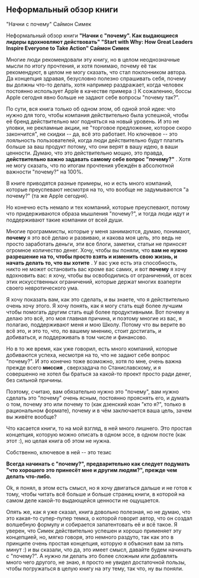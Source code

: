 ## Неформальный обзор книги

"Начни с почему"
Саймон Симек

Неформальный обзор книги
**"Начни с "почему". Как выдающиеся лидеры вдохновляют действовать"
"Start with Why: How Great Leaders Inspire Everyone to Take Action"
Саймон Симек**

Многие люди рекомендовали эту книгу, но в целом неоднозначные мысли по итогу прочтения, и хотя понимаю, почему её так рекомендуют, в целом не могу сказать, что стал поклонником автора. Да концепция здравая, безусловно полезно спрашивать себя, почему вы должны что-то делать, хотя например раздражает, когда человек постоянно использует Apple в качестве примера :) К сожалению, боссы Apple сегодня явно больше не задают себе вопросы "почему так?".

По сути, вся книга только об одном этом, об одной этой идее: что нужно для того, чтобы компания действительно была успешной, чтобы её бренд действительно мог подняться на новый уровень. И это не уловки, не рекламные акции, не "торговое предложение, которое скоро закончится", не скидки -- да, всё это работает. Но ключевое -- это лояльность пользователей, когда люди действительно будут платить больше за ваш продукт потому, что они верят в вашу идею, в ваши ценности.
Думаю, что это действительно мощно, это правда,  **действительно важно задавать самому себе вопрос "почему?"** . Хотя не могу сказать, что по итогам прочтения убеждён в абсолютной важности "почему?" на 100%.

В книге приводятся разные примеры, но и есть много компаний, которые преуспевают несмотря на то, что вообще не задумываются "а почему?" (та же Apple сегодня).

Но конечно есть немало и тех компаний, которые преуспевают, потому что придерживаются образа мышления "почему?", и тогда люди идут и поддерживают такие компании от всей души.

Многие программисты, которые у меня занимаются, думаю, понимают, **почему** я это всё делаю и развиваю, и какова моя цель, это ведь не просто заработать деньги, эти все блоги, заметки, статьи не приносят огромное количество денег. Хочу, чтобы вы поняли, что  **вам не нужно разрешение на то, чтобы просто взять и изменить свою жизнь, и начать делать то, что вы хотите** . У вас уже есть эта способность, никто не может остановить вас кроме вас самих, и вот **почему** я хочу вдохновить вас: я хочу, чтобы вы освободились от ограничений, от всех этих искусственных ограничений, которые держат многих взаперти своего невротического ума.

Я хочу показать вам, как это сделать, и вы знаете, что я действительно очень хочу этого. Я хочу понять, как я могу стать ещё более лучшим чтобы помогать другим стать ещё более продуктивными. Вот почему я делаю это всё, это моя главная причина, и поэтому многие из вас, я полагаю, поддерживают меня и мою Школу. Потому что вы верите во всё это, и это то, что, по вашему мнению, стоит достигать, и добиваться, и поддерживать в том числе и финансово.

Но в то же время, как уже говорил, есть много компаний, которые добиваются успеха, несмотря на то, что не задают себе вопрос "почему?". И это конечно тоже возможно, хотя по мне, очень важна прежде всего  **миссия** , сверхзадача по Станиславскому, и я совершенно не хотел бы браться за какой-то проект просто ради денег, без сильной причины.

Поэтому, считаю, вам обязательно нужно это "почему", вам нужно сделать это "почему" очень ясным, постоянно прояснять его, и думать о том, почему это или почему то (как дзенский коан "кто я?", только в рациональном формате), почему и в чём заключается ваша цель, зачем вы живёте вообще?

Что касается книги, то на мой взгляд, в ней много лишнего. Это простая концепция, которую можно описать в одном эссе, в одном посте (как этот :), но целая книга об этом не нужна.

Собственно, ключевое в ней -- это тезис

**Всегда начинать с "почему?", предварительно как следует подумать "что хорошего это принесёт мне и другим людям?", прежде чем делать что-либо.**

Ok, я понял, в этом есть смысл, но я хочу двигаться дальше и не готов к тому, чтобы читать всё больше и больше страниц книги, в которой на самом деле какой-то выдающейся ценности не ощущается.

Опять же, как я уже сказал, книга довольно полезная, но не думаю, что это какая-то супер-пупер темка, о которой говорит автор, что он создал волшебную формулу и собирается запатентовать её и всё такое. Я уверен, что Симек действительно успешен и хорошо применяет эту концепцией, но, мягко говоря, это немного раздуто, так как это в принципе очень простая концепция, которую я объяснил вам за пять минут :) и вы сказали, что да, это имеет смысл, давайте будем начинать с "почему?". А нужно ли делать это более сложным или добавлять много чего другого, не знаю, я просто не увидел достаточной пользы, чтобы погружаться в целую книгу на эту тему, так что, ну вы поняли.
